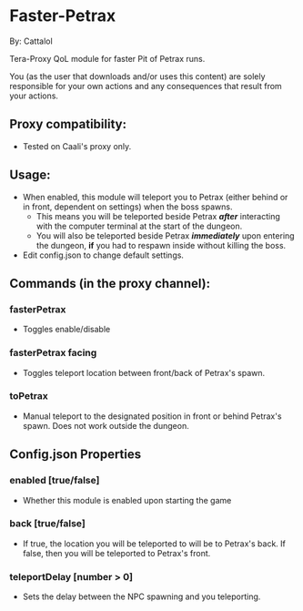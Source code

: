 # Faster-Petrax

By: Cattalol

Tera-Proxy QoL module for faster Pit of Petrax runs.

You (as the user that downloads and/or uses this content) are solely responsible for your own actions and any consequences that result from your actions.

## Proxy compatibility:
- Tested on Caali's proxy only.

## Usage:
- When enabled, this module will teleport you to Petrax (either behind or in front, dependent on settings) when the boss spawns.
   - This means you will be teleported beside Petrax _**after**_ interacting with the computer terminal at the start of the dungeon.
   - You will also be teleported beside Petrax _**immediately**_ upon entering the dungeon, **if** you had to respawn inside without killing the boss.
- Edit config.json to change default settings.

## Commands (in the proxy channel):
### fasterPetrax 
- Toggles enable/disable 
### fasterPetrax facing 
- Toggles teleport location between front/back of Petrax's spawn.
### toPetrax
- Manual teleport to the designated position in front or behind Petrax's spawn. Does not work outside the dungeon.

## Config.json Properties
### enabled [true/false]
- Whether this module is enabled upon starting the game
### back [true/false]
- If true, the location you will be teleported to will be to Petrax's back. If false, then you will be teleported to Petrax's front.
### teleportDelay [number > 0]
- Sets the delay between the NPC spawning and you teleporting.